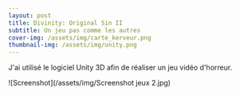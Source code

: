 ```yaml
---
layout: post
title: Divinity: Original Sin II
subtitle: Un jeu pas comme les autres
cover-img: /assets/img/carte_kerveur.png
thumbnail-img: /assets/img/unity.png
---
```

J'ai utilisé le logiciel Unity 3D afin de réaliser un jeu vidéo d'horreur.

![Screenshot](/assets/img/Screenshot jeux 2.jpg)
